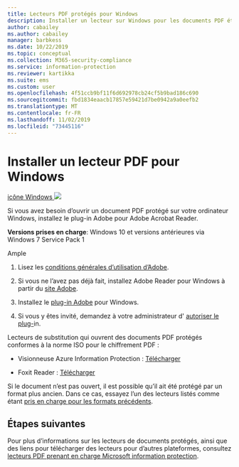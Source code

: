 ```yaml
---
title: Lecteurs PDF protégés pour Windows
description: Installer un lecteur sur Windows pour les documents PDF étiquetés pour la classification et la protection
author: cabailey
ms.author: cabailey
manager: barbkess
ms.date: 10/22/2019
ms.topic: conceptual
ms.collection: M365-security-compliance
ms.service: information-protection
ms.reviewer: kartikka
ms.suite: ems
ms.custom: user
ms.openlocfilehash: 4f51ccb9bf11f6d692978cb24cf5b9bad186c690
ms.sourcegitcommit: fbd1834eaacb17857e59421d7be0942a9a0eefb2
ms.translationtype: MT
ms.contentlocale: fr-FR
ms.lasthandoff: 11/02/2019
ms.locfileid: "73445116"
---
```

# <a name="install-a-pdf-reader-for-windows"></a>Installer un lecteur PDF pour Windows

[icône Windows ![](../media/develop/windows-icon.png)](https://go.microsoft.com/fwlink/?linkid=2050049)

Si vous avez besoin d’ouvrir un document PDF protégé sur votre ordinateur Windows, installez le plug-in Adobe pour Adobe Acrobat Reader.

**Versions prises en charge**: Windows 10 et versions antérieures via Windows 7 Service Pack 1

Ample 

1. Lisez les [conditions générales d’utilisation d’Adobe](https://www.adobe.com/legal/terms.html).

2. Si vous ne l’avez pas déjà fait, installez Adobe Reader pour Windows à partir du [site Adobe](https://www.adobe.com/).

3. Installez le [plug-in Adobe](https://go.microsoft.com/fwlink/?linkid=2050049) pour Windows.

4. Si vous y êtes invité, demandez à votre administrateur d' [autoriser le plug-](https://techcommunity.microsoft.com/t5/Azure-Information-Protection/General-Availability-of-Adobe-Acrobat-Reader-integration-with/ba-p/298396)in.

Lecteurs de substitution qui ouvrent des documents PDF protégés conformes à la norme ISO pour le chiffrement PDF :

- Visionneuse Azure Information Protection : [Télécharger](https://go.microsoft.com/fwlink/?linkid=838993)

- Foxit Reader : [Télécharger](https://www.foxitsoftware.com/pdf-reader/)


Si le document n’est pas ouvert, il est possible qu’il ait été protégé par un format plus ancien. Dans ce cas, essayez l’un des lecteurs listés comme étant [pris en charge pour les formats précédents](protected-pdf-readers.md#support-for-previous-formats).

## <a name="next-steps"></a>Étapes suivantes

Pour plus d’informations sur les lecteurs de documents protégés, ainsi que des liens pour télécharger des lecteurs pour d’autres plateformes, consultez [lecteurs PDF prenant en charge Microsoft information protection](protected-pdf-readers.md).

